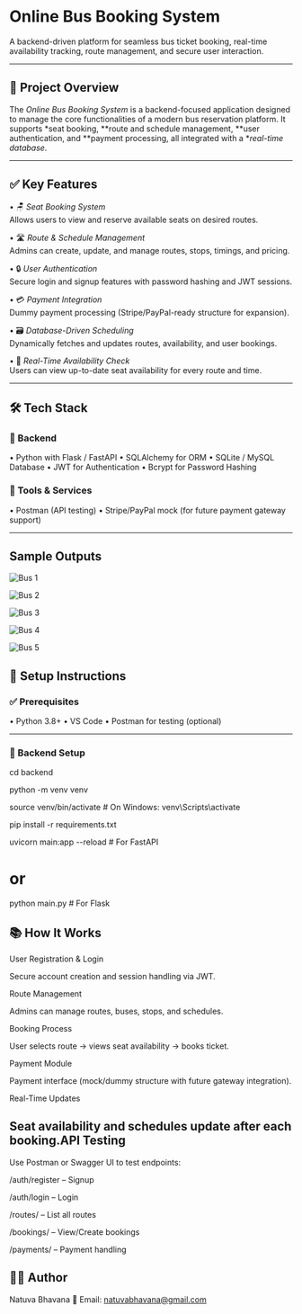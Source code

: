 # Online Bus Booking System

A backend-driven platform for seamless bus ticket booking, real-time availability tracking, route management, and secure user interaction.

---

## 📌 Project Overview

The *Online Bus Booking System* is a backend-focused application designed to manage the core functionalities of a modern bus reservation platform. It supports *seat booking, **route and schedule management, **user authentication, and **payment processing, all integrated with a **real-time database*.

---

## ✅ Key Features

•⁠  ⁠🪑 *Seat Booking System*  
  Allows users to view and reserve available seats on desired routes.

•⁠  ⁠🛣️ *Route & Schedule Management*  
  Admins can create, update, and manage routes, stops, timings, and pricing.

•⁠  ⁠🔒 *User Authentication*  
  Secure login and signup features with password hashing and JWT sessions.

•⁠  ⁠💳 *Payment Integration*  
  Dummy payment processing (Stripe/PayPal-ready structure for expansion).

•⁠  ⁠🗃️ *Database-Driven Scheduling*  
  Dynamically fetches and updates routes, availability, and user bookings.

•⁠  ⁠📆 *Real-Time Availability Check*  
  Users can view up-to-date seat availability for every route and time.

---

## 🛠️ Tech Stack

### 🔹 Backend
•⁠  ⁠Python with Flask / FastAPI
•⁠  ⁠SQLAlchemy for ORM
•⁠  ⁠SQLite / MySQL Database
•⁠  ⁠JWT for Authentication
•⁠  ⁠Bcrypt for Password Hashing

### 🔹 Tools & Services
•⁠  ⁠Postman (API testing)
•⁠  ⁠Stripe/PayPal mock (for future payment gateway support)

---

## Sample Outputs
![Bus 1](https://raw.githubusercontent.com/Bhavanaviswanath/Online-Bus-Booking-System/6ce6e7875bf3e8d23d2d69f3d85538eff8f26e41/bus1.png)

![Bus 2](https://raw.githubusercontent.com/Bhavanaviswanath/Online-Bus-Booking-System/6ce6e7875bf3e8d23d2d69f3d85538eff8f26e41/bus2.png)

![Bus 3](https://raw.githubusercontent.com/Bhavanaviswanath/Online-Bus-Booking-System/6ce6e7875bf3e8d23d2d69f3d85538eff8f26e41/bus3.png)

![Bus 4](https://raw.githubusercontent.com/Bhavanaviswanath/Online-Bus-Booking-System/6ce6e7875bf3e8d23d2d69f3d85538eff8f26e41/bus4.png)

![Bus 5](https://raw.githubusercontent.com/Bhavanaviswanath/Online-Bus-Booking-System/6ce6e7875bf3e8d23d2d69f3d85538eff8f26e41/bus5.png)


## 🚀 Setup Instructions

### ✅ Prerequisites
•⁠  ⁠Python 3.8+
•⁠  ⁠VS Code
•⁠  ⁠Postman for testing (optional)

---

### 🔧 Backend Setup
cd backend

python -m venv venv

source venv/bin/activate  # On Windows: venv\Scripts\activate

pip install -r requirements.txt

uvicorn main:app --reload  # For FastAPI
# or
python main.py  # For Flask

## 📚 How It Works
User Registration & Login

Secure account creation and session handling via JWT.

Route Management

Admins can manage routes, buses, stops, and schedules.

Booking Process

User selects route → views seat availability → books ticket.

Payment Module

Payment interface (mock/dummy structure with future gateway integration).

Real-Time Updates

##   Seat availability and schedules update after each booking.API Testing
Use Postman or Swagger UI to test endpoints:

/auth/register – Signup

/auth/login – Login

/routes/ – List all routes

/bookings/ – View/Create bookings

/payments/ – Payment handling

## 👩‍💻 Author
Natuva Bhavana
📧 Email: natuvabhavana@gmail.com
